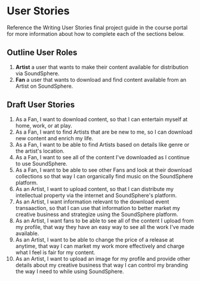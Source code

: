 # User Stories

Reference the Writing User Stories final project guide in the course portal for more information about how to complete each of the sections below.

## Outline User Roles

1. **Artist** a user that wants to make their content available for distribution via SoundSphere.
2. **Fan** a user that wants to download and find content available from an Artist on SoundSphere.

## Draft User Stories

1. As a Fan, I want to download content, so that I can entertain myself at home, work, or at play.
2. As a Fan, I want to find Artists that are be new to me, so I can download new content and enrich my life.
3. As a Fan, I want to be able to find Artists based on details like genre or the artist's location.
4. As a Fan, I want to see all of the content I've downloaded as I continue to use SoundSphere.
5. As a Fan, I want to be able to see other Fans and look at their download collections so that way I
   can organically find music on the SoundSphere platform.
6. As an Artist, I want to upload content, so that I can distribute my intellectual property via the internet and SoundSphere's platform.
7. As an Artist, I want information relevant to the download event transaaction, so that I can use that information to better market my creative business and strategize using the SoundSphere platform.
8. As an Artist, I want fans to be able to see all of the content I upload from my profile, that way they have an easy way to see all the work I've made available.
9. As an Artist, I want to be able to change the price of a release at anytime, that way I can market my work more effectively and charge what I feel is fair for my content.
10. As an Artist, I want to upload an image for my profile and provide other details about my creative business that way I can control my branding the way I need to while using SoundSphere.
